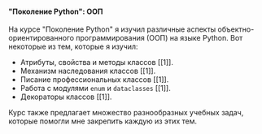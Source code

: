 #### "Поколение Python": ООП

На курсе "Поколение Python" я изучил различные аспекты объектно-ориентированного программирования (ООП) на языке Python. Вот некоторые из тем, которые я изучил:

- Атрибуты, свойства и методы классов [[1]].
- Механизм наследования классов [[1]].
- Писание профессиональных классов [[1]].
- Работа с модулями `enum` и `dataclasses` [[1]].
- Декораторы классов [[1]].

Курс также предлагает множество разнообразных учебных задач, которые помогли мне закрепить каждую из этих тем.
